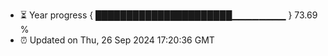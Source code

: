 - ⏳ Year progress { ██████████████████████▁▁▁▁▁▁▁▁ } 73.69 %
- ⏰ Updated on Thu, 26 Sep 2024 17:20:36 GMT

